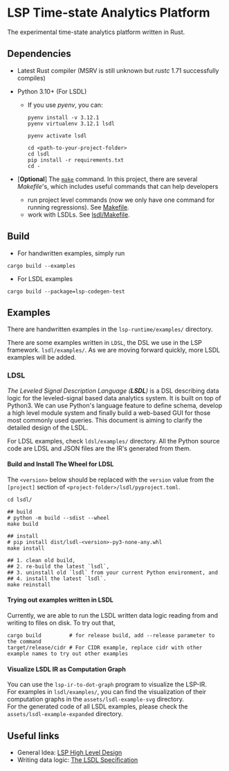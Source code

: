 # LSP Time-state Analytics Platform

The experimental time-state analytics platform written in Rust.

## Dependencies

- Latest Rust compiler (MSRV is still unknown but _rustc_ 1.71 successfully compiles)

- Python 3.10+ (For LSDL)
  - If you use _pyenv_, you can:

    ```shell
    pyenv install -v 3.12.1
    pyenv virtualenv 3.12.1 lsdl

    pyenv activate lsdl

    cd <path-to-your-project-folder>
    cd lsdl
    pip install -r requirements.txt
    cd -
    ```

- [__Optional__] The [`make`](https://www.gnu.org/software/make/) command.
  In this project, there are several _Makefile_'s, which includes useful commands that can help developers
  - run project level commands (now we only have one command for running regressions). See [Makefile](./Makefile).
  - work with LSDLs. See [lsdl/Makefile](./lsdl/Makefile).

## Build

- For handwritten examples, simply run

```shell
cargo build --examples
```

- For LSDL examples

```shell
cargo build --package=lsp-codegen-test
```

## Examples

There are handwritten examples in the `lsp-runtime/examples/` directory.

There are some examples written in `LDSL`, the DSL we use in the LSP framework. `lsdl/examples/`.
As we are moving forward quickly, more LSDL examples will be added.

### LDSL

_The Leveled Signal Description Language (__LSDL__)_ is a DSL describing data logic for the leveled-signal based data
analytics system. It is built on top of Python3. We can use Python's language feature to define schema, develop a high
level module system and finally build a web-based GUI for those most commonly used queries. This document is aiming to
clarify the detailed design of the LSDL.

For LDSL examples, check `ldsl/examples/` directory. All the Python source code are LDSL and JSON files are the IR's
generated from them.

#### Build and Install The Wheel for LDSL

The `<version>` below should be replaced with the `version` value from the `[project]` section of
`<project-folder>/lsdl/pyproject.toml`.

```shell
cd lsdl/

## build
# python -m build --sdist --wheel
make build

## install
# pip install dist/lsdl-<version>-py3-none-any.whl
make install

## 1. clean old build,
## 2. re-build the latest `lsdl`,
## 3. uninstall old `lsdl` from your current Python environment, and
## 4. install the latest `lsdl`.
make reinstall
```

#### Trying out examples written in LSDL

Currently, we are able to run the LSDL written data logic reading from and writing to files on disk.
To try out that,

```shell
cargo build         # for release build, add --release parameter to the command
target/release/cidr # For CIDR example, replace cidr with other example names to try out other examples
```

#### Visualize LSDL IR as Computation Graph

You can use the `lsp-ir-to-dot-graph` program to visualize the LSP-IR. \
For examples in `lsdl/examples/`, you can find the visualization of their computation graphs in the
`assets/lsdl-example-svg` directory. \
For the generated code of all LSDL examples, please check the `assets/lsdl-example-expanded` directory.

## Useful links

- General Idea: [LSP High Level Design](https://conviva.atlassian.net/wiki/spaces/~712020f765b3b30d0e446096dbfeb73b527a21/pages/1879934386/LSP+High+Level+Design)
- Writing data logic: [The LSDL Specification](https://conviva.atlassian.net/wiki/spaces/~712020f765b3b30d0e446096dbfeb73b527a21/pages/1903166610/The+LSDL+Specification)

